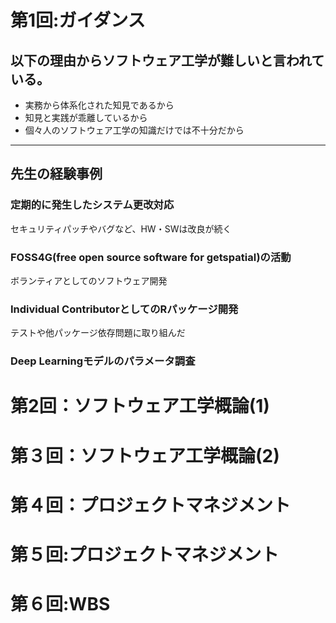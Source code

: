 # 第1回:ガイダンス
## 以下の理由からソフトウェア工学が難しいと言われている。
- 実務から体系化された知見であるから
- 知見と実践が乖離しているから
- 個々人のソフトウェア工学の知識だけでは不十分だから
---
## 先生の経験事例
### 定期的に発生したシステム更改対応
セキュリティパッチやバグなど、HW・SWは改良が続く

### FOSS4G(free open source software for getspatial)の活動
ボランティアとしてのソフトウェア開発

### Individual ContributorとしてのRパッケージ開発
テストや他パッケージ依存問題に取り組んだ

### Deep Learningモデルのパラメータ調査

# 第2回：ソフトウェア工学概論(1)

# 第３回：ソフトウェア工学概論(2)

# 第４回：プロジェクトマネジメント

# 第５回:プロジェクトマネジメント

# 第６回:WBS